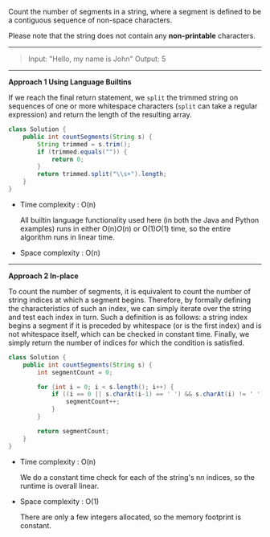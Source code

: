 Count the number of segments in a string, where a segment is defined to be a contiguous sequence of non-space characters.

Please note that the string does not contain any **non-printable** characters.

---

> Input: "Hello, my name is John"
> Output: 5

---

**Approach 1 Using Language Builtins**

If we reach the final return statement, we `split` the trimmed string on sequences of one or more whitespace characters (`split` can take a regular expression) and return the length of the resulting array.

```java
class Solution {
    public int countSegments(String s) {
        String trimmed = s.trim();
        if (trimmed.equals("")) {
            return 0;
        }
        return trimmed.split("\\s+").length;
    }
}
```

- Time complexity : O(n)

  All builtin language functionality used here (in both the Java and Python examples) runs in either O(n)*O*(*n*) or O(1)*O*(1) time, so the entire algorithm runs in linear time.

- Space complexity : O(n)

---

**Approach 2 In-place**

To count the number of segments, it is equivalent to count the number of string indices at which a segment begins. Therefore, by formally defining the characteristics of such an index, we can simply iterate over the string and test each index in turn. Such a definition is as follows: a string index begins a segment if it is preceded by whitespace (or is the first index) and is not whitespace itself, which can be checked in constant time. Finally, we simply return the number of indices for which the condition is satisfied.

```java
class Solution {
    public int countSegments(String s) {
        int segmentCount = 0;

        for (int i = 0; i < s.length(); i++) {
            if ((i == 0 || s.charAt(i-1) == ' ') && s.charAt(i) != ' ') {
                segmentCount++;
            }
        }

        return segmentCount;
    }
}
```

- Time complexity : O(n)

  We do a constant time check for each of the string's n*n* indices, so the runtime is overall linear.

- Space complexity : O(1)

  There are only a few integers allocated, so the memory footprint is constant.

